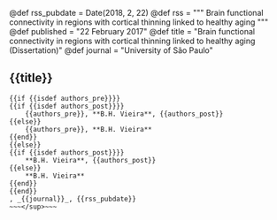 @def rss_pubdate = Date(2018, 2, 22)
@def rss = """ Brain functional connectivity in regions with cortical thinning linked to healthy aging """
@def published = "22 February 2017"
@def title = "Brain functional connectivity in regions with cortical thinning linked to healthy aging (Dissertation)"
@def journal = "University of São Paulo"

## {{title}}
~~~<sup>~~~
{{if {{isdef authors_pre}}}}
{{if {{isdef authors_post}}}}
    {{authors_pre}}, **B.H. Vieira**, {{authors_post}}
{{else}}
    {{authors_pre}}, **B.H. Vieira**
{{end}}
{{else}}
{{if {{isdef authors_post}}}}
    **B.H. Vieira**, {{authors_post}}
{{else}}
    **B.H. Vieira**
{{end}}
{{end}}
, _{{journal}}_, {{rss_pubdate}}
~~~</sup>~~~







